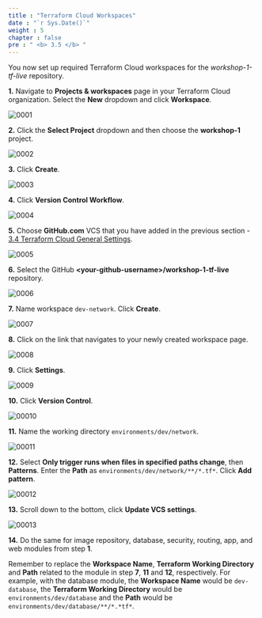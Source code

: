 ```yaml
---
title : "Terraform Cloud Workspaces"
date : "`r Sys.Date()`"
weight : 5
chapter : false
pre : " <b> 3.5 </b> "
---
```


You now set up required Terraform Cloud workspaces for the *workshop-1-tf-live* repository.

**1.** Navigate to **Projects & workspaces** page in your Terraform Cloud organization. Select the **New** dropdown and click **Workspace**.

![0001](/images/3/5/0001.svg?featherlight=false&width=100pc)

**2.** Click the **Select Project** dropdown and then choose the **workshop-1** project.

![0002](/images/3/5/0002.svg?featherlight=false&width=100pc)

**3.** Click **Create**.

![0003](/images/3/5/0003.svg?featherlight=false&width=100pc)

**4.** Click **Version Control Workflow**.

![0004](/images/3/5/0004.svg?featherlight=false&width=100pc)

**5.** Choose **GitHub.com** VCS that you have added in the previous section - [3.4 Terraform Cloud General Settings](../4-terraform-cloud-general-settings/).

![0005](/images/3/5/0005.svg?featherlight=false&width=100pc)

**6.** Select the GitHub **\<your-github-username\>/workshop-1-tf-live** repository.

![0006](/images/3/5/0006.svg?featherlight=false&width=100pc)

**7.** Name workspace `dev-network`. Click **Create**.

![0007](/images/3/5/0007.svg?featherlight=false&width=100pc)

**8.** Click on the link that navigates to your newly created workspace page.

![0008](/images/3/5/0008.svg?featherlight=false&width=100pc)

**9.** Click **Settings**.

![0009](/images/3/5/0009.svg?featherlight=false&width=100pc)

**10.** Click **Version Control**.

![00010](/images/3/5/00010.svg?featherlight=false&width=100pc)

**11.** Name the working directory `environments/dev/network`.

![00011](/images/3/5/00011.svg?featherlight=false&width=100pc)

**12.** Select **Only trigger runs when files in specified paths change**, then **Patterns**. Enter the **Path** as `environments/dev/network/**/*.tf*`. Click **Add pattern**. 

![00012](/images/3/5/00012.svg?featherlight=false&width=100pc)

**13.** Scroll down to the bottom, click **Update VCS settings**.

![00013](/images/3/5/00013.svg?featherlight=false&width=100pc)

**14.** Do the same for image repository, database, security, routing, app, and web modules from step **1**.

Remember to replace the **Workspace Name**, **Terraform Working Directory** and **Path** related to the module in step **7**, **11** and **12**, respectively. For example, with the database module, the **Workspace Name** would be `dev-database`, the **Terraform Working Directory** would be `environments/dev/database` and the **Path** would be `environments/dev/database/**/*.*tf*`.